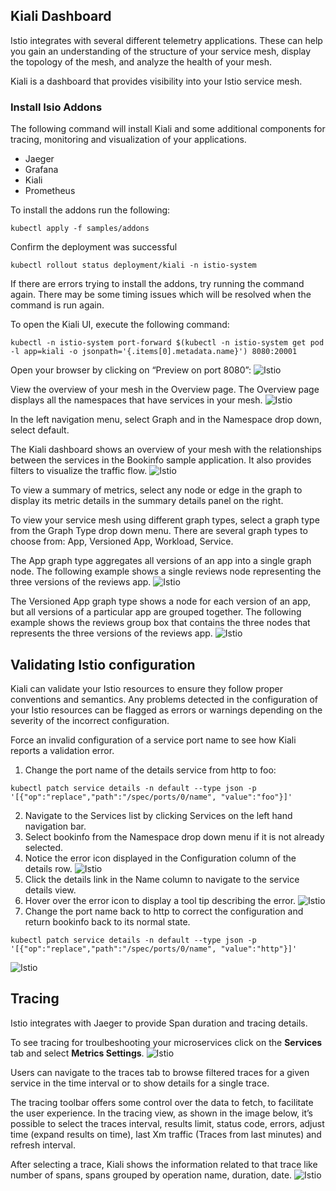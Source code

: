 ## Kiali Dashboard
Istio integrates with several different telemetry applications. These can help you gain an understanding of the structure of your service mesh, display the topology of the mesh, and analyze the health of your mesh.

Kiali is a dashboard that provides visibility into your Istio service mesh. 

### Install Isio Addons 
The following command will install Kiali and some additional components for tracing, monitoring and visualization of your applications. 
* Jaeger
* Grafana
* Kiali
* Prometheus

To install the addons run the following: 
```
kubectl apply -f samples/addons
```

Confirm the deployment was successful
```
kubectl rollout status deployment/kiali -n istio-system
```


If there are errors trying to install the addons, try running the command again. There may be some timing issues which will be resolved when the command is run again. 

To open the Kiali UI, execute the following command:   
```
kubectl -n istio-system port-forward $(kubectl -n istio-system get pod -l app=kiali -o jsonpath='{.items[0].metadata.name}') 8080:20001
```

Open your browser by clicking on “Preview on port 8080”:
![Istio](../07-istio1/media/preview.png)

View the overview of your mesh in the Overview page. The Overview page displays all the namespaces that have services in your mesh.
![Istio](../07-istio1/media/kiali-overview-new.png)

In the left navigation menu, select Graph and in the Namespace drop down, select default.

The Kiali dashboard shows an overview of your mesh with the relationships between the services in the Bookinfo sample application. It also provides filters to visualize the traffic flow.
![Istio](../07-istio1/media/kiali-example2.png)


To view a summary of metrics, select any node or edge in the graph to display its metric details in the summary details panel on the right.

To view your service mesh using different graph types, select a graph type from the Graph Type drop down menu. There are several graph types to choose from: App, Versioned App, Workload, Service.

The App graph type aggregates all versions of an app into a single graph node. The following example shows a single reviews node representing the three versions of the reviews app.
![Istio](../07-istio1/media/kiali-app.png)

The Versioned App graph type shows a node for each version of an app, but all versions of a particular app are grouped together. The following example shows the reviews group box that contains the three nodes that represents the three versions of the reviews app.
![Istio](../07-istio1/media/kiali-versionedapp-new.png)

## Validating Istio configuration 
Kiali can validate your Istio resources to ensure they follow proper conventions and semantics. Any problems detected in the configuration of your Istio resources can be flagged as errors or warnings depending on the severity of the incorrect configuration.

Force an invalid configuration of a service port name to see how Kiali reports a validation error.

1. Change the port name of the details service from http to foo:
```
kubectl patch service details -n default --type json -p '[{"op":"replace","path":"/spec/ports/0/name", "value":"foo"}]'
```
2. Navigate to the Services list by clicking Services on the left hand navigation bar.
3. Select bookinfo from the Namespace drop down menu if it is not already selected.
4. Notice the error icon displayed in the Configuration column of the details row.
![Istio](../07-istio1/media/kiali-validate1-list.png)
5. Click the details link in the Name column to navigate to the service details view.
6. Hover over the error icon to display a tool tip describing the error.
![Istio](../07-istio1/media/kiali-validate2-errormsg.png)
7. Change the port name back to http to correct the configuration and return bookinfo back to its normal state.
```
kubectl patch service details -n default --type json -p '[{"op":"replace","path":"/spec/ports/0/name", "value":"http"}]'
```
![Istio](../07-istio1/media/kiali-validate3-ok.png)

## Tracing
Istio integrates with Jaeger to provide Span duration and tracing details. 

To see tracing for troulbeshooting your microservices click on the **Services** tab and select **Metrics Settings**.
![Istio](../07-istio1/media/traces-metrics-thumb-v1.22.0.png)

Users can navigate to the traces tab to browse filtered traces for a given service in the time interval or to show details for a single trace.

The tracing toolbar offers some control over the data to fetch, to facilitate the user experience. In the tracing view, as shown in the image below, it’s possible to select the traces interval, results limit, status code, errors, adjust time (expand results on time), last Xm traffic (Traces from last minutes) and refresh interval.

After selecting a trace, Kiali shows the information related to that trace like number of spans, spans grouped by operation name, duration, date.
![Istio](../07-istio1/media/traces-view-thumb-v1.22.0.png)


